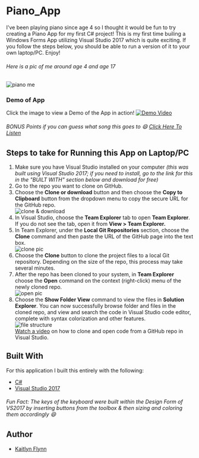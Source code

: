 # Piano_App
I've been playing piano since age 4 so I thought it would be fun to try creating a Piano App for my first C# project! This is my first time builing a Windows Forms App utilizing Visual Studio 2017 which is quite exciting. If you follow the steps below, you should be able to run a version of it to your own laptop/PC. Enjoy! 

###### *Here is a pic of me around age 4 and age 17* 
![piano me](https://user-images.githubusercontent.com/32024309/50258759-e657fa00-03b5-11e9-9511-9fa300013953.jpg)

### Demo of App 
Click the image to view a Demo of the App in action!
[![Demo Video](https://user-images.githubusercontent.com/32024309/50259086-78accd80-03b7-11e9-9823-5075057ce2c3.png)](https://youtu.be/yjalAs-l4V0)

###### BONUS Points if you can guess what song this goes to :smile: [Click Here To Listen](https://youtu.be/P0GBHFVxHRQ)

## Steps to take for Running this App on Laptop/PC
1. Make sure you have Visual Studio installed on your computer *(this was built using Visual Studio 2017; if you need to install, go to the link for this in the "BUILT WITH" section below and download for free)*
2. Go to the repo you want to clone on GitHub. 
3. Choose the **Clone or download** button and then choose the **Copy to Clipboard** button from the dropdown menu to copy the secure URL for the GitHub repo. 
<br>![clone & download](https://user-images.githubusercontent.com/32024309/50258294-e0611980-03b3-11e9-92ab-a3acbdf03079.png)
4. In Visual Studio, choose the **Team Explorer** tab to open **Team Explorer**. If you do not see the tab, open it from **View > Team Explorer.**
5. In Team Explorer, under the **Local Git Repositories** section, choose the **Clone** command and then paste the URL of the GitHub page into the text box. 
<br>![clone pic](https://user-images.githubusercontent.com/32024309/50258298-e3f4a080-03b3-11e9-8ec9-7a058214e351.png)
6. Choose the **Clone** button to clone the project files to a local Git repository. Depending on the size of the repo, this process may take several minutes. 
7. After the repo has been cloned to your system, in **Team Explorer** choose the **Open** command on the context (right-click) menu of the newly cloned repo.<br>
![open pic](https://user-images.githubusercontent.com/32024309/50258299-e656fa80-03b3-11e9-8b66-05a87f0bd04c.png)
7. Choose the **Show Folder View** command to view the files in **Solution Explorer**. You can now successfully browse folder and files in the cloned repo, and view and search the code in Visual Studio code editor, complete with syntax colorization and other features.<br> 
![file structure](https://user-images.githubusercontent.com/32024309/50258301-ea831800-03b3-11e9-9122-ff7f08dd4339.png)
<br>[Watch a video](https://mva.microsoft.com/en-us/training-courses/getting-started-with-visual-studio-2017-17798?l=lp3TOKD6D_6711787171) on how to clone and open code from a GitHub repo in Visual Studio. 

## Built With
For this application I built this entirely with the following:
* [C#](https://docs.microsoft.com/en-us/dotnet/csharp/)
* [Visual Studio 2017](https://docs.microsoft.com/en-us/visualstudio/install/install-visual-studio?view=vs-2017)
###### Fun Fact: The keys of the keyboard were built within the Design Form of VS2017 by inserting buttons from the toolbox & then sizing and coloring them accordingly :smile:

## Author
* [Kaitlyn Flynn](https://kaitlynflynn.com/)
